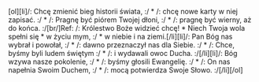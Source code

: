[ol][li]/: Chcę zmienić bieg historii świata, :/ * /: chcę nowe karty w niej zapisać. :/ * /: Pragnę być piórem Twojej dłoni, :/ * /: pragnę być wierny, aż do końca. :/[br/]Ref: /: Królestwo Boże widzieć chcę! * Niech Twoja wola spełni się * w życiu mym, :/ * w niebie i na ziemi.[/li][li]/: Pan Bóg nas wybrał i powołał, :/ * /: dawno przeznaczył nas dla Siebie. :/ * /: Chce, byśmy byli ludem świętym :/ * /: i wydawali owoc Ducha. :/[/li][li]/: Bóg wzywa nasze pokolenie, :/ * /: byśmy głosili Ewangelię. :/ * /: On nas napełnia Swoim Duchem, :/ * /: mocą potwierdza Swoje Słowo. :/[/li][/ol]